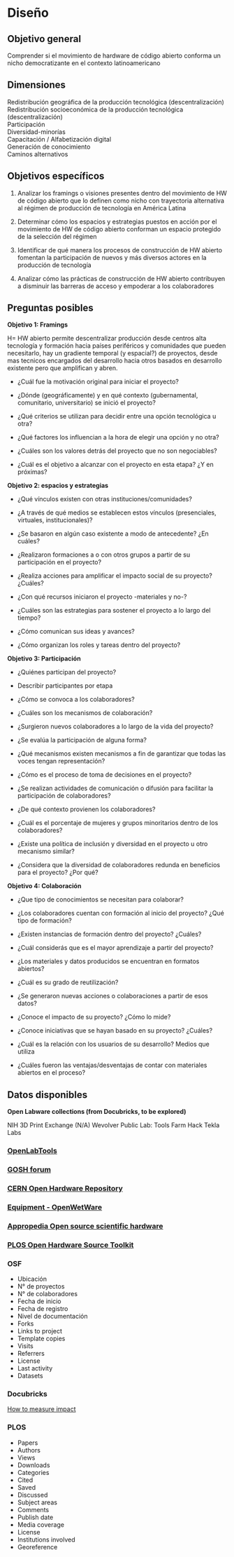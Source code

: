 # Diseño

## Objetivo general

Comprender si el movimiento de hardware de código abierto conforma un nicho democratizante en el contexto latinoamericano

## Dimensiones

Redistribución geográfica de la producción tecnológica (descentralización)    
Redistribución socioeconómica de la producción tecnológica (descentralización)    
Participación    
Diversidad-minorías    
Capacitación / Alfabetización digital    
Generación de conocimiento    
Caminos alternativos    

## Objetivos específicos

1. Analizar los framings o visiones presentes dentro del movimiento de HW de código abierto que lo definen como nicho con trayectoria alternativa al régimen de producción de tecnología en América Latina

2. Determinar cómo los espacios y estrategias puestos en acción por el movimiento de HW de código abierto conforman un espacio protegido de la selección del régimen

3. Identificar de qué manera los procesos de construcción de HW abierto fomentan la participación de nuevos y más diversos actores en la producción de tecnología

4. Analizar cómo las prácticas de construcción de HW abierto contribuyen a disminuir las barreras de acceso y empoderar a los colaboradores



## Preguntas posibles

**Objetivo 1: Framings**

H= HW abierto permite descentralizar producción desde centros alta tecnología y formación hacia países periféricos y comunidades que pueden necesitarlo, hay un gradiente temporal (y espacial?) de proyectos, desde mas tecnicos encargados del desarrollo hacia otros basados en desarrollo existente pero que amplifican y abren.

* ¿Cuál fue la motivación original para iniciar el proyecto?

* ¿Dónde (geográficamente) y en qué contexto (gubernamental, comunitario, universitario) se inició el proyecto?

* ¿Qué criterios se utilizan para decidir entre una opción tecnológica u otra?

* ¿Qué factores los influencian a la hora de elegir una opción y no otra?

* ¿Cuáles son los valores detrás del proyecto que no son negociables?

* ¿Cuál es el objetivo a alcanzar con el proyecto en esta etapa? ¿Y en próximas?


**Objetivo 2: espacios y estrategias**

* ¿Qué vínculos existen con otras instituciones/comunidades?

* ¿A través de qué medios se establecen estos vínculos (presenciales, virtuales, institucionales)?

* ¿Se basaron en algún caso existente a modo de antecedente? ¿En cuáles?

* ¿Realizaron formaciones a o con otros grupos a partir de su participación en el proyecto?

* ¿Realiza acciones para amplificar el impacto social de su proyecto? ¿Cuáles?

* ¿Con qué recursos iniciaron el proyecto -materiales y no-?

* ¿Cuáles son las estrategias para sostener el proyecto a lo largo del tiempo?

* ¿Cómo comunican sus ideas y avances?

* ¿Cómo organizan los roles y tareas dentro del proyecto?


**Objetivo 3: Participación**

* ¿Quiénes participan del proyecto? 

* Describir participantes por etapa

* ¿Cómo se convoca a los colaboradores?

* ¿Cuáles son los mecanismos de colaboración?

* ¿Surgieron nuevos colaboradores a lo largo de la vida del proyecto?

* ¿Se evalúa la participación de alguna forma?

* ¿Qué mecanismos existen mecanismos a fin de garantizar que todas las voces tengan representación?

* ¿Cómo es el proceso de toma de decisiones en el proyecto?

* ¿Se realizan actividades de comunicación o difusión para facilitar la participación de colaboradores?

* ¿De qué contexto provienen los colaboradores?

* ¿Cuál es el porcentaje de mujeres y grupos minoritarios dentro de los colaboradores?

* ¿Existe una política de inclusión y diversidad en el proyecto u otro mecanismo similar?

* ¿Considera que la diversidad de colaboradores redunda en beneficios para el proyecto? ¿Por qué?


**Objetivo 4: Colaboración**

* ¿Que tipo de conocimientos se necesitan para colaborar?

* ¿Los colaboradores cuentan con formación al inicio del proyecto? ¿Qué tipo de formación?

* ¿Existen instancias de formación dentro del proyecto? ¿Cuáles?

* ¿Cuál considerás que es el mayor aprendizaje a partir del proyecto?

* ¿Los materiales y datos producidos se encuentran en formatos abiertos?

* ¿Cuál es su grado de reutilización?

* ¿Se generaron nuevas acciones o colaboraciones a partir de esos datos?

* ¿Conoce el impacto de su proyecto? ¿Cómo lo mide?

* ¿Conoce iniciativas que se hayan basado en su proyecto? ¿Cuáles?

* ¿Cuál es la relación con los usuarios de su desarrollo? Medios que utiliza

* ¿Cuáles fueron las ventajas/desventajas de contar con materiales abiertos en el proceso?



## Datos disponibles

**Open Labware collections (from Docubricks, to be explored)**

NIH 3D Print Exchange (N/A)
Wevolver
Public Lab: Tools
Farm Hack
Tekla Labs

### [OpenLabTools](http://www.openlabtools.org/)

### [GOSH forum](http://forum.openhardware.science/)

### [CERN Open Hardware Repository](https://www.ohwr.org/)

### [Equipment - OpenWetWare](https://openwetware.org/wiki/Equipment)

### [Appropedia Open source scientific hardware](http://www.appropedia.org/Category:Open_source_scientific_hardware)
    
### [PLOS Open Hardware Source Toolkit](https://channels.plos.org/open-source-toolkit)

### OSF
- Ubicación 
- N° de proyectos
- N° de colaboradores
- Fecha de inicio
- Fecha de registro
- Nivel de documentación 
- Forks
- Links to project
- Template copies
- Visits
- Referrers
- License
- Last activity
- Datasets

### Docubricks

[How to measure impact](https://docubricks.com/impact-tools.jsp)


### PLOS
- Papers
- Authors
- Views 
- Downloads
- Categories
- Cited
- Saved
- Discussed
- Subject areas
- Comments
- Publish date
- Media coverage
- License
- Institutions involved
- Georeference

